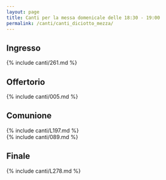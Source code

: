 ```yaml
---
layout: page
title: Canti per la messa domenicale delle 18:30 - 19:00
permalink: /canti/canti_diciotto_mezza/
---
```


## Ingresso
{% include canti/261.md %}   

## Offertorio
{% include canti/005.md %}   

## Comunione   
{% include canti/L197.md %}   
{% include canti/089.md %}   

## Finale
{% include canti/L278.md %}   
